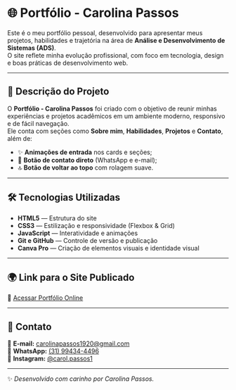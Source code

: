# 🌐 Portfólio - Carolina Passos

Este é o meu portfólio pessoal, desenvolvido para apresentar meus projetos, habilidades e trajetória na área de **Análise e Desenvolvimento de Sistemas (ADS)**.  
O site reflete minha evolução profissional, com foco em tecnologia, design e boas práticas de desenvolvimento web.

---

## 🧠 Descrição do Projeto

O **Portfólio - Carolina Passos** foi criado com o objetivo de reunir minhas experiências e projetos acadêmicos em um ambiente moderno, responsivo e de fácil navegação.  
Ele conta com seções como **Sobre mim**, **Habilidades**, **Projetos** e **Contato**, além de:
- ✨ **Animações de entrada** nos cards e seções;
- 💬 **Botão de contato direto** (WhatsApp e e-mail);
- 🔝 **Botão de voltar ao topo** com rolagem suave.

---

## 🛠️ Tecnologias Utilizadas

- **HTML5** — Estrutura do site  
- **CSS3** — Estilização e responsividade (Flexbox & Grid)  
- **JavaScript** — Interatividade e animações  
- **Git e GitHub** — Controle de versão e publicação  
- **Canva Pro** — Criação de elementos visuais e identidade visual  

---

## 🌍 Link para o Site Publicado

🔗 [Acessar Portfólio Online](https://carolpaassos.github.io/meu-portifolio/)

---

## 💌 Contato

📧 **E-mail:** [carolinapassos1920@gmail.com](mailto:carolinapassos1920@gmail.com)  
📱 **WhatsApp:** [(31) 99434-4496](https://wa.me/5531994344496?text=Ol%C3%A1%2C%20vim%20pelo%20seu%20portf%C3%B3lio)  
📸 **Instagram:** [@carol.passos1](https://www.instagram.com/carol.passos1/)

---

✨ *Desenvolvido com carinho por Carolina Passos.*
